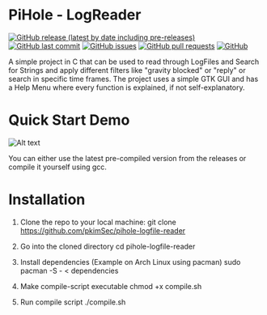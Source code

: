                            
# PiHole - LogReader

[![GitHub release (latest by date including pre-releases)](https://img.shields.io/github/v/release/navendu-pottekkat/awesome-readme?include_prereleases)](https://img.shields.io/github/v/release/navendu-pottekkat/awesome-readme?include_prereleases)
[![GitHub last commit](https://img.shields.io/github/last-commit/navendu-pottekkat/awesome-readme)](https://img.shields.io/github/last-commit/navendu-pottekkat/awesome-readme)
[![GitHub issues](https://img.shields.io/github/issues-raw/navendu-pottekkat/awesome-readme)](https://img.shields.io/github/issues-raw/navendu-pottekkat/awesome-readme)
[![GitHub pull requests](https://img.shields.io/github/issues-pr/navendu-pottekkat/awesome-readme)](https://img.shields.io/github/issues-pr/navendu-pottekkat/awesome-readme)
[![GitHub](https://img.shields.io/github/license/navendu-pottekkat/awesome-readme)](https://img.shields.io/github/license/navendu-pottekkat/awesome-readme)

A simple project in C that can be used to read through LogFiles and Search for Strings and apply different filters like "gravity blocked" or "reply" or search in specific time frames. The project uses a simple GTK GUI and has a Help Menu where every function is explained, if not self-explanatory.
 
# Quick Start Demo

![Alt text](https://github.com/user-attachments/assets/dc25e994-33dc-47de-95b6-32b5cfbb30c7)


You can either use the latest pre-compiled version from the releases or compile it yourself using gcc.
 
# Installation

1. Clone the repo to your local machine:
git clone https://github.com/pkimSec/pihole-logfile-reader

2. Go into the cloned directory
cd pihole-logfile-reader

3. Install dependencies (Example on Arch Linux using pacman)
sudo pacman -S - < dependencies

4. Make compile-script executable 
chmod +x compile.sh

5. Run compile script
./compile.sh

